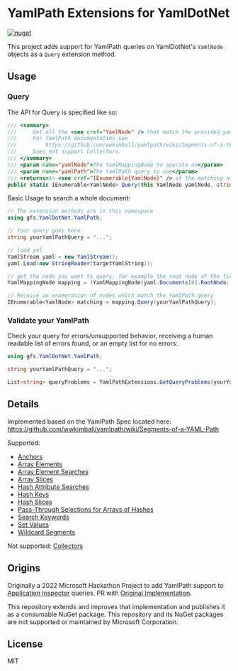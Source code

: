 # YamlPath Extensions for YamlDotNet
[![nuget](https://img.shields.io/nuget/v/gstocco.YamlDotNet.YamlPath)](https://www.nuget.org/packages/gstocco.YamlDotNet.YamlPath)

This project adds support for YamlPath queries on YamlDotNet's `YamlNode` objects as a `Query` extension method.

## Usage

### Query
The API for Query is specified like so:
```csharp
/// <summary>
///     Get all the <see cref="YamlNode" /> that match the provided yamlPath query.
///     For YamlPath documentation see 
///         https://github.com/wwkimball/yamlpath/wiki/Segments-of-a-YAML-Path 
///     Does not support Collectors.
/// </summary>
/// <param name="yamlNode">The YamlMappingNode to operate on</param>
/// <param name="yamlPath">The YamlPath query to use</param>
/// <returns>An <see cref="IEnumerable{YamlNode}" /> of the matching nodes</returns>
public static IEnumerable<YamlNode> Query(this YamlNode yamlNode, string yamlPath)
```

Basic Usage to search a whole document:
```csharp
// The extension methods are in this namespace
using gfs.YamlDotNet.YamlPath;

// Your query goes here
string yourYamlPathQuery = "...";

// load yml
YamlStream yaml = new YamlStream();
yaml.Load(new StringReader(targetYamlString));

// get the node you want to query, for example the root node of the first document
YamlMappingNode mapping = (YamlMappingNode)yaml.Documents[0].RootNode;

// Receive an enumeration of nodes which match the YamlPath query
IEnumerable<YamlNode> matching = mapping.Query(yourYamlPathQuery);
```
### Validate your YamlPath
Check your query for errors/unsupported behavior, receiving a human readable list of errors found, or an empty list for no errors:
```csharp
using gfs.YamlDotNet.YamlPath;

string yourYamlPathQuery = "...";

List<string> queryProblems = YamlPathExtensions.GetQueryProblems(yourYamlPathQuery);
```

## Details
Implemented based on the YamlPath Spec located here: https://github.com/wwkimball/yamlpath/wiki/Segments-of-a-YAML-Path

Supported:
- [Anchors](https://github.com/wwkimball/yamlpath/wiki/Segment:-Anchors)
- [Array Elements](https://github.com/wwkimball/yamlpath/wiki/Segment:-Array-Elements)
- [Array Element Searches](https://github.com/wwkimball/yamlpath/wiki/Segment:-Array-Element-Searches)
- [Array Slices](https://github.com/wwkimball/yamlpath/wiki/Segment:-Array-Slices)
- [Hash Attribute Searches](https://github.com/wwkimball/yamlpath/wiki/Segment:-Hash-Attribute-Searches)
- [Hash Keys](https://github.com/wwkimball/yamlpath/wiki/Segment:-Hash-Keys)
- [Hash Slices](https://github.com/wwkimball/yamlpath/wiki/Segment:-Hash-Slices)
- [Pass-Through Selections for Arrays of Hashes](https://github.com/wwkimball/yamlpath/wiki/Segment:--Array-of-Hashes-Pass-Through-Selection)
- [Search Keywords](https://github.com/wwkimball/yamlpath/wiki/Search-Keywords)
- [Set Values](https://github.com/wwkimball/yamlpath/wiki/Segment:-Set-Values)
- [Wildcard Segments](https://github.com/wwkimball/yamlpath/wiki/Wildcard-Segments)

Not supported:
[Collectors](https://github.com/wwkimball/yamlpath/wiki/Segment:-Collectors)

## Origins
Originally a 2022 Microsoft Hackathon Project to add YamlPath support to [Application Inspector](https://github.com/microsoft/ApplicationInspector/) queries. PR with [Original Implementation](https://github.com/microsoft/ApplicationInspector/pull/509). 

This repository extends and improves that implementation and publishes it as a consumable NuGet package.  This repository and its NuGet packages are not supported or maintained by Microsoft Corporation.

## License
MIT
